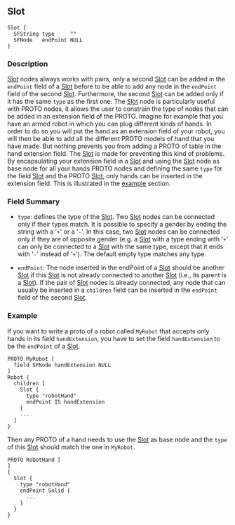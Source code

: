 ## Slot

```
Slot {
  SFString type     ""
  SFNode   endPoint NULL
}
```

### Description

[Slot](#slot) nodes always works with pairs, only a second [Slot](#slot) can be
added in the `endPoint` field of a [Slot](#slot) before to be able to add any
node in the `endPoint` field of the second [Slot](#slot). Furthermore, the
second [Slot](#slot) can be added only if it has the same `type` as the first
one. The [Slot](#slot) node is particularly useful with PROTO nodes, it allows the
user to constrain the type of nodes that can be added in an extension field of
the PROTO. Imagine for example that you have an armed robot in which you can
plug different kinds of hands. In order to do so you will put the hand as an
extension field of your robot, you will then be able to add all the different
PROTO models of hand that you have made. But nothing prevents you from adding a PROTO of
table in the hand extension field. The [Slot](#slot) is made for preventing this
kind of problems. By encapsulating your extension field in a [Slot](#slot) and
using the [Slot](#slot) node as base node for all your hands PROTO nodes and defining
the same `type` for the field [Slot](#slot) and the PROTO [Slot](#slot), only
hands can be inserted in the extension field. This is illustrated in the
[example](#example) section.

### Field Summary

- `type`: defines the type of the [Slot](#slot). Two [Slot](#slot) nodes can be
connected only if their types match. It is possible to specify a gender by
ending the string with a '`+`' or a '`-`'. In this case, two [Slot](#slot) nodes
can be connected only if they are of opposite gender (e.g. a [Slot](#slot) with
a type ending with '`+`' can only be connected to a [Slot](#slot) with the same
type, except that it ends with '`-`' instead of '`+`'). The default empty type
matches any type.

- `endPoint`: The node inserted in the endPoint of a [Slot](#slot) should be
another [Slot](#slot) if this [Slot](#slot) is not already connected to another
[Slot](#slot) (i.e., its parent is a [Slot](#slot)). If the pair of
[Slot](#slot) nodes is already connected, any node that can usually be inserted
in a `children` field can be inserted in the `endPoint` field of the second
[Slot](#slot).

### Example

If you want to write a proto of a robot called `MyRobot` that accepts only hands
in its field `handExtension`, you have to set the field `handExtension` to be
the `endPoint` of a [Slot](#slot).

```
PROTO MyRobot [
  field SFNode handExtension NULL
]
Robot {
  children [
    Slot {
      type "robotHand"
      endPoint IS handExtension
    }
    ...
  ]
}
```

Then any PROTO of a hand needs to use the [Slot](#slot) as base node and the
`type` of this [Slot](#slot) should match the one in `MyRobot`.

```
PROTO RobotHand [
]
{
  Slot {
    type "robotHand"
    endPoint Solid {
      ...
    }
  }
}
```
